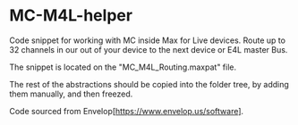 # MC-M4L-helper
Code snippet for working with MC inside Max for Live devices. Route up to 32 channels in our out of your device to the next device or E4L master Bus.

The snippet is located on the "MC_M4L_Routing.maxpat" file. 

The rest of the abstractions should be copied into the folder tree, by adding them manually, and then freezed. 

Code sourced from Envelop[https://www.envelop.us/software].
